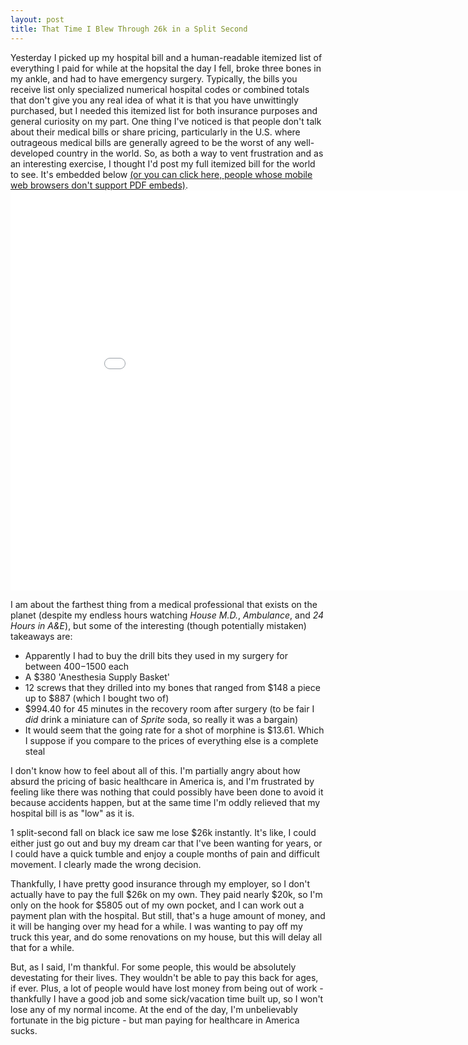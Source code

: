 ```yaml
---
layout: post
title: That Time I Blew Through 26k in a Split Second
---
```


Yesterday I picked up my hospital bill and a human-readable itemized list of everything I paid for while at the hopsital the day I fell, broke three bones in my ankle, and had to have emergency surgery. Typically, the bills you receive list only specialized numerical hospital codes or combined totals that don't give you any real idea of what it is that you have unwittingly purchased, but I needed this itemized list for both insurance purposes and general curiosity on my part. One thing I've noticed is that people don't talk about their medical bills or share pricing, particularly in the U.S. where outrageous medical bills are generally agreed to be the worst of any well-developed country in the world. So, as both a way to vent frustration and as an interesting exercise, I thought I'd post my full itemized bill for the world to see. It's embedded below <a href="{{ site.url }}/attachments/Nathan_Ankle_Total_Amended.pdf">(or you can click here, people whose mobile web browsers don't support PDF embeds)</a>.
<embed style="display: block; margin: 0 auto; margin-bottom: 10px;" src="{{ site.url }}/attachments/Nathan_Ankle_Total_Amended.pdf" width="900" height="640" 
 type="application/pdf">
 
I am about the farthest thing from a medical professional that exists on the planet (despite my endless hours watching _House M.D._, _Ambulance_, and _24 Hours in A&E_), but some of the interesting (though potentially mistaken) takeaways are:

* Apparently I had to buy the drill bits they used in my surgery for between $400-$1500 each
* A $380 'Anesthesia Supply Basket'
* 12 screws that they drilled into my bones that ranged from $148 a piece up to $887 (which I bought two of)
* $994.40 for 45 minutes in the recovery room after surgery (to be fair I _did_ drink a miniature can of _Sprite_ soda, so really it was a bargain)
* It would seem that the going rate for a shot of morphine is $13.61. Which I suppose if you compare to the prices of everything else is a complete steal

I don't know how to feel about all of this. I'm partially angry about how absurd the pricing of basic healthcare in America is, and I'm frustrated by feeling like there was nothing that could possibly have been done to avoid it because accidents happen, but at the same time I'm oddly relieved that my hospital bill is as "low" as it is.

1 split-second fall on black ice saw me lose $26k instantly. It's like, I could either just go out and buy my dream car that I've been wanting for years, or I could have a quick tumble and enjoy a couple months of pain and difficult movement. I clearly made the wrong decision.

Thankfully, I have pretty good insurance through my employer, so I don't actually have to pay the full $26k on my own. They paid nearly $20k, so I'm only on the hook for $5805 out of my own pocket, and I can work out a payment plan with the hospital. But still, that's a huge amount of money, and it will be hanging over my head for a while. I was wanting to pay off my truck this year, and do some renovations on my house, but this will delay all that for a while.

But, as I said, I'm thankful. For some people, this would be absolutely devestating for their lives. They wouldn't be able to pay this back for ages, if ever. Plus, a lot of people would have lost money from being out of work - thankfully I have a good job and some sick/vacation time built up, so I won't lose any of my normal income. At the end of the day, I'm unbelievably fortunate in the big picture - but man paying for healthcare in America sucks.
